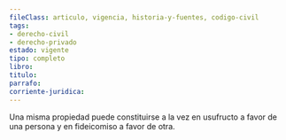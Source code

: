 ```yaml
---
fileClass: articulo, vigencia, historia-y-fuentes, codigo-civil
tags:
- derecho-civil
- derecho-privado
estado: vigente
tipo: completo
libro:
titulo:
parrafo:
corriente-juridica:
---
```

Una misma propiedad puede constituirse a la vez en usufructo a favor de una persona y en fideicomiso a favor de otra.